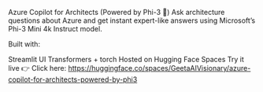 Azure Copilot for Architects (Powered by Phi-3 🧠)
Ask architecture questions about Azure and get instant expert-like answers using Microsoft’s Phi-3 Mini 4k Instruct model.

Built with:

Streamlit UI
Transformers + torch
Hosted on Hugging Face Spaces
Try it live 👉 Click here: https://huggingface.co/spaces/GeetaAIVisionary/azure-copilot-for-architects-powered-by-phi3
